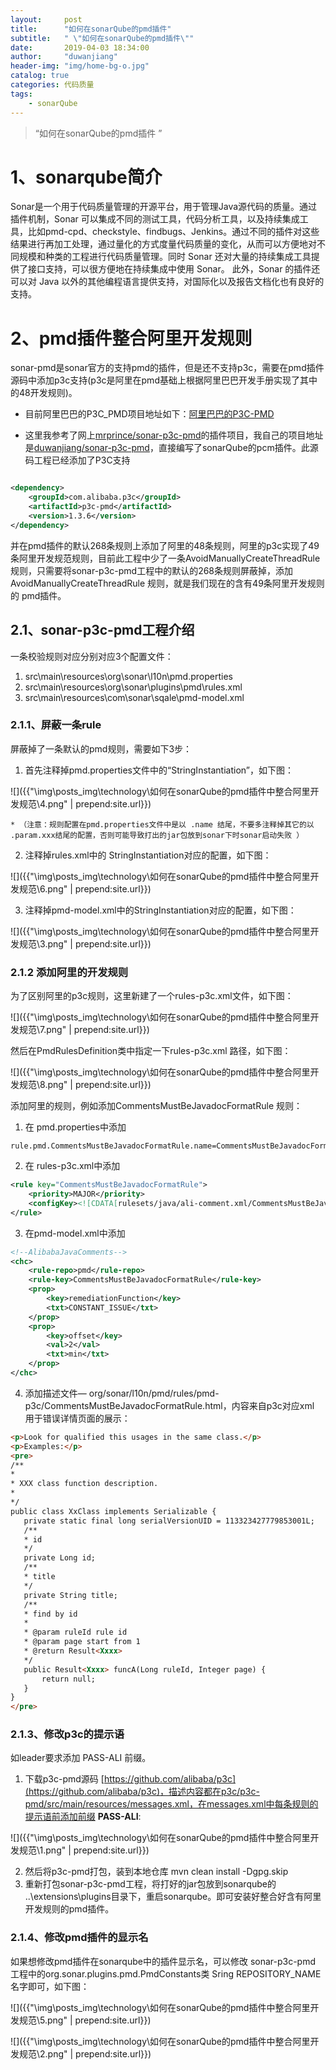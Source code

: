 ```yaml
---
layout: 	post
title: 		"如何在sonarQube的pmd插件"
subtitle:	" \"如何在sonarQube的pmd插件\""
date:		2019-04-03 18:34:00
author:		"duwanjiang"
header-img:	"img/home-bg-o.jpg"
catalog: true
categories: 代码质量
tags:
    - sonarQube
---
```


> “如何在sonarQube的pmd插件 ”

# 1、sonarqube简介

Sonar是一个用于代码质量管理的开源平台，用于管理Java源代码的质量。通过插件机制，Sonar 可以集成不同的测试工具，代码分析工具，以及持续集成工具，比如pmd-cpd、checkstyle、findbugs、Jenkins。通过不同的插件对这些结果进行再加工处理，通过量化的方式度量代码质量的变化，从而可以方便地对不同规模和种类的工程进行代码质量管理。同时 Sonar 还对大量的持续集成工具提供了接口支持，可以很方便地在持续集成中使用 Sonar。 此外，Sonar 的插件还可以对 Java 以外的其他编程语言提供支持，对国际化以及报告文档化也有良好的支持。



# 2、pmd插件整合阿里开发规则

sonar-pmd是sonar官方的支持pmd的插件，但是还不支持p3c，需要在pmd插件源码中添加p3c支持(p3c是阿里在pmd基础上根据阿里巴巴开发手册实现了其中的48开发规则)。



* 目前阿里巴巴的P3C_PMD项目地址如下：[阿里巴巴的P3C-PMD](https://github.com/alibaba/p3c/tree/master/p3c-pmd)

* 这里我参考了网上[mrprince/sonar-p3c-pmd](https://github.com/mrprince/sonar-p3c-pmd)的插件项目，我自己的项目地址是[duwanjiang/sonar-p3c-pmd](https://github.com/duwanjiang/sonar-p3c-pmd)，直接编写了sonarQube的pcm插件。此源码工程已经添加了P3C支持



``` xml

<dependency>
    <groupId>com.alibaba.p3c</groupId>
    <artifactId>p3c-pmd</artifactId>
    <version>1.3.6</version>
</dependency>
```

并在pmd插件的默认268条规则上添加了阿里的48条规则，阿里的p3c实现了49条阿里开发规范规则，目前此工程中少了一条AvoidManuallyCreateThreadRule规则，只需要将sonar-p3c-pmd工程中的默认的268条规则屏蔽掉，添加AvoidManuallyCreateThreadRule 规则，就是我们现在的含有49条阿里开发规则的 pmd插件。

## 2.1、sonar-p3c-pmd工程介绍
一条校验规则对应分别对应3个配置文件：

1. src\main\resources\org\sonar\l10n\pmd.properties
2. src\main\resources\org\sonar\plugins\pmd\rules.xml
3. src\main\resources\com\sonar\sqale\pmd-model.xml

### 2.1.1、屏蔽一条rule
屏蔽掉了一条默认的pmd规则，需要如下3步：
1. 首先注释掉pmd.properties文件中的“StringInstantiation”，如下图：

![]({{"\img\posts_img\technology\如何在sonarQube的pmd插件中整合阿里开发规范\4.png" | prepend:site.url}})

    * （注意：规则配置在pmd.properties文件中是以 .name 结尾，不要多注释掉其它的以 .param.xxx结尾的配置，否则可能导致打出的jar包放到sonar下时sonar启动失败 ）

2. 注释掉rules.xml中的 StringInstantiation对应的配置，如下图：

![]({{"\img\posts_img\technology\如何在sonarQube的pmd插件中整合阿里开发规范\6.png" | prepend:site.url}})

3. 注释掉pmd-model.xml中的StringInstantiation对应的配置，如下图：

![]({{"\img\posts_img\technology\如何在sonarQube的pmd插件中整合阿里开发规范\3.png" | prepend:site.url}})

### 2.1.2 添加阿里的开发规则

为了区别阿里的p3c规则，这里新建了一个rules-p3c.xml文件，如下图：

![]({{"\img\posts_img\technology\如何在sonarQube的pmd插件中整合阿里开发规范\7.png" | prepend:site.url}})

然后在PmdRulesDefinition类中指定一下rules-p3c.xml 路径，如下图：

![]({{"\img\posts_img\technology\如何在sonarQube的pmd插件中整合阿里开发规范\8.png" | prepend:site.url}})

添加阿里的规则，例如添加CommentsMustBeJavadocFormatRule 规则：
1. 在 pmd.properties中添加


``` 
rule.pmd.CommentsMustBeJavadocFormatRule.name=CommentsMustBeJavadocFormatRule
```

2. 在 rules-p3c.xml中添加


``` xml
<rule key="CommentsMustBeJavadocFormatRule">
    <priority>MAJOR</priority>
    <configKey><![CDATA[rulesets/java/ali-comment.xml/CommentsMustBeJavadocFormatRule]]></configKey>
</rule>
```
3. 在pmd-model.xml中添加
``` xml
<!--AlibabaJavaComments-->
<chc>
    <rule-repo>pmd</rule-repo>
    <rule-key>CommentsMustBeJavadocFormatRule</rule-key>
    <prop>
        <key>remediationFunction</key>
        <txt>CONSTANT_ISSUE</txt>
    </prop>
    <prop>
        <key>offset</key>
        <val>2</val>
        <txt>min</txt>
    </prop>
</chc>

```

4. 添加描述文件— org/sonar/l10n/pmd/rules/pmd-p3c/CommentsMustBeJavadocFormatRule.html，内容来自p3c对应xml 用于错误详情页面的展示：


``` html
<p>Look for qualified this usages in the same class.</p>
<p>Examples:</p>
<pre>
/**
*
* XXX class function description.
*
*/
public class XxClass implements Serializable {
   private static final long serialVersionUID = 113323427779853001L;
   /**
   * id
   */
   private Long id;
   /**
   * title
   */
   private String title;
   /**
   * find by id
   *
   * @param ruleId rule id
   * @param page start from 1
   * @return Result<Xxxx>
   */
   public Result<Xxxx> funcA(Long ruleId, Integer page) {
       return null;
   }
}
</pre>
```

### 2.1.3、修改p3c的提示语
如leader要求添加 PASS-ALI 前缀。
1. 下载p3c-pmd源码 [https://github.com/alibaba/p3c](https://github.com/alibaba/p3c)，描述内容都在p3c/p3c-pmd/src/main/resources/messages.xml，在messages.xml中每条规则的提示语前添加前缀 **PASS-ALI**: 


![]({{"\img\posts_img\technology\如何在sonarQube的pmd插件中整合阿里开发规范\1.png" | prepend:site.url}})

2. 然后将p3c-pmd打包，装到本地仓库 mvn clean install -Dgpg.skip
3. 重新打包sonar-p3c-pmd工程，将打好的jar包放到sonarqube的 ..\extensions\plugins目录下，重启sonarqube。即可安装好整合好含有阿里开发规则的pmd插件。


### 2.1.4、修改pmd插件的显示名

如果想修改pmd插件在sonarqube中的插件显示名，可以修改 sonar-p3c-pmd 工程中的org.sonar.plugins.pmd.PmdConstants类  Sring REPOSITORY_NAME 名字即可，如下图：

![]({{"\img\posts_img\technology\如何在sonarQube的pmd插件中整合阿里开发规范\5.png" | prepend:site.url}})

![]({{"\img\posts_img\technology\如何在sonarQube的pmd插件中整合阿里开发规范\2.png" | prepend:site.url}})


